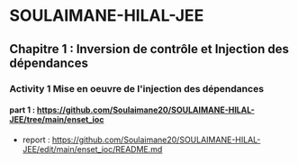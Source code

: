 # SOULAIMANE-HILAL-JEE
## Chapitre 1 : Inversion de contrôle et Injection des dépendances


### Activity 1 Mise en oeuvre de l'injection des dépendances


#### part 1 : https://github.com/Soulaimane20/SOULAIMANE-HILAL-JEE/tree/main/enset_ioc

- report : https://github.com/Soulaimane20/SOULAIMANE-HILAL-JEE/edit/main/enset_ioc/README.md
  
